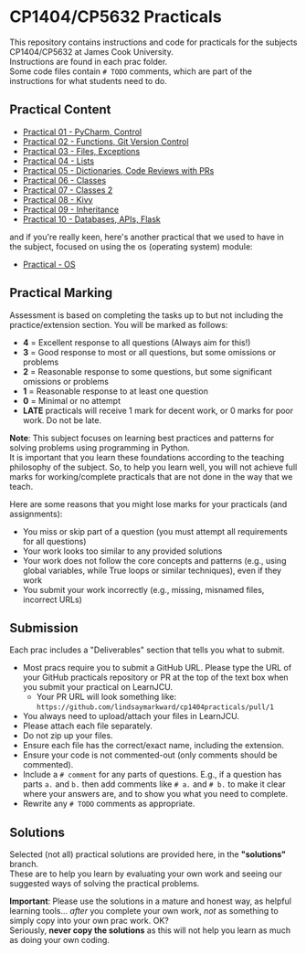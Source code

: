 # CP1404/CP5632 Practicals

This repository contains instructions and code for practicals for the subjects CP1404/CP5632 at James Cook
University.  
Instructions are found in each prac folder.  
Some code files contain `# TODO` comments, which are part of the instructions for what students need to do.

## Practical Content

* [Practical 01 - PyCharm, Control](./prac_01)
* [Practical 02 - Functions, Git Version Control](./prac_02)
* [Practical 03 - Files, Exceptions](./prac_03)
* [Practical 04 - Lists](./prac_04)
* [Practical 05 - Dictionaries, Code Reviews with PRs](./prac_05)
* [Practical 06 - Classes](./prac_06)
* [Practical 07 - Classes 2](./prac_07)
* [Practical 08 - Kivy](./prac_08)
* [Practical 09 - Inheritance](./prac_09)
* [Practical 10 - Databases, APIs, Flask](./prac_10)

and if you're really keen, here's another practical that we used to have in the subject, focused on using the os
(operating system) module:

* [Practical - OS](./prac_os)

## Practical Marking

Assessment is based on completing the tasks up to but not including
the practice/extension section. You will be marked as follows:

- **4** = Excellent response to all questions (Always aim for this!)
- **3** = Good response to most or all questions, but some omissions or problems
- **2** = Reasonable response to some questions, but some significant omissions or problems
- **1** = Reasonable response to at least one question
- **0** = Minimal or no attempt
- **LATE** practicals will receive 1 mark for decent work, or 0 marks for poor work. Do not be late.

**Note**: This subject focuses on learning best practices and patterns for solving problems using programming in
Python.  
It is important that you learn these foundations according to the teaching philosophy of the
subject. So, to help you learn well, you will not achieve full marks for working/complete practicals
that are not done in the way that we teach.

Here are some reasons that you might lose marks for your practicals (and assignments):

- You miss or skip part of a question (you must attempt all requirements for all questions)
- Your work looks too similar to any provided solutions
- Your work does not follow the core concepts and patterns (e.g., using global variables, while True loops or similar
  techniques), even if they work
- You submit your work incorrectly (e.g., missing, misnamed files, incorrect URLs)

## Submission

Each prac includes a "Deliverables" section that tells you what to submit.

- Most pracs require you to submit a GitHub URL. Please type the URL of your GitHub practicals repository or PR at the
  top of the text box when you submit your practical on LearnJCU.
    - Your PR URL will look something like: `https://github.com/lindsaymarkward/cp1404practicals/pull/1`
- You always need to upload/attach your files in LearnJCU.
- Please attach each file separately.
- Do not zip up your files.
- Ensure each file has the correct/exact name, including the extension.
- Ensure your code is not commented-out (only comments should be commented).
- Include a `# comment` for any parts of questions. E.g., if a question has parts `a.` and `b.` then add comments
  like `# a.` and `# b.` to make it clear where your answers are, and to show you what you need to complete.
- Rewrite any `# TODO` comments as appropriate.

## Solutions

Selected (not all) practical solutions are provided here, in the **"solutions"** branch.  
These are to help you learn by evaluating your own work and seeing our suggested ways of solving the practical problems.

**Important**: Please use the solutions in a mature and honest way, as helpful learning tools... _after_ you complete
your own work, _not_ as something to simply copy into your own prac work. OK?  
Seriously, **never copy the solutions** as this will not help you learn as much as doing your own coding.
